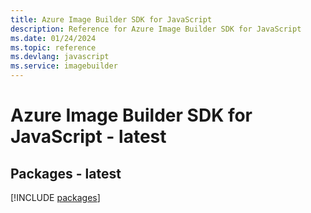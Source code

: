 ```yaml
---
title: Azure Image Builder SDK for JavaScript
description: Reference for Azure Image Builder SDK for JavaScript
ms.date: 01/24/2024
ms.topic: reference
ms.devlang: javascript
ms.service: imagebuilder
---
```

# Azure Image Builder SDK for JavaScript - latest
## Packages - latest
[!INCLUDE [packages](image-builder-index.md)]